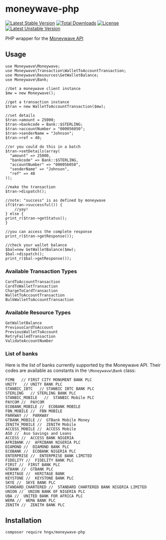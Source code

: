 # moneywave-php
[![Latest Stable Version](https://poser.pugx.org/hngx/moneywave-php/v/stable)](https://packagist.org/packages/hngx/moneywave-php) [![Total Downloads](https://poser.pugx.org/hngx/moneywave-php/downloads)](https://packagist.org/packages/hngx/moneywave-php) [![License](https://poser.pugx.org/hngx/moneywave-php/license)](https://packagist.org/packages/hngx/moneywave-php) [![Latest Unstable Version](https://poser.pugx.org/hngx/moneywave-php/v/unstable)](https://packagist.org/packages/hngx/moneywave-php)

PHP wrapper for the [Moneywave API](http://moneywave.flutterwave.com/api)

## Usage

```
use Moneywave\Moneywave;
use Moneywave\Transaction\WalletToAccountTransaction;
use Moneywave\Resources\GetWalletBalance;
use Moneywave\Bank;

//Get a moneywave client instance
$mw = new Moneywave();

//get a transaction instance
$tran = new WalletToAccountTransaction($mw);

//set details
$tran->amount = 25000;
$tran->bankcode = Bank::$STERLING;
$tran->accountNumber = "000056050";
$tran->senderName = "Johnson";
$tran->ref = 40;

//or you could do this in a batch
$tran->setDetails(array(
  "amount" => 25000,
  "bankcode" => Bank::$STERLING,
  "accountNumber" => "000056050",
  "senderName" => "Johnson",
  "ref" => 40
));

//make the transaction
$tran->dispatch();

//note: "success" is as defined by moneywave
if($tran->successful()) {
    //yay!
} else {
print_r($tran->getStatus();
}

//you can access the complete response
print_r($tran->getResponse());

//check your wallet balance
$bal=new GetWalletBalance($mw);
$bal->dispatch();
print_r($bal->getResponse());
```
### Available Transaction Types
```
CardToAccountTransaction
CardToWalletTransaction
ChargeToCardTransaction
WalletToAccountTransaction
BulkWalletToAccountTransaction
```

### Available Resource Types
```
GetWalletBalance
PreviousCardToAccount
PreviousWalletToAccount
RetryFailedTransaction
ValidateAccountNumber
```

### List of banks
Here is the list of banks currently supported by the Moneywave API. Their codes are available as constants in the `\Moneywavw\Bank` class:

```
FCMB   // FIRST CITY MONUMENT BANK PLC
UNITY   // UNITY BANK PLC
STANBIC_IBTC   // STANBIC IBTC BANK PLC
STERLING   // STERLING BANK PLC
STANBIC_MOBILE   //  STANBIC Mobile PLC
PAYCOM //  PAYCOM
ECOBANK_MOBILE //  ECOBANK MOBILE
FBN_MOBILE //  FBN MOBILE
PARKWAY //  PARKWAY
GTBANK_MOBILE //  GTBank Mobile Money
ZENITH_MOBILE //  ZENITH Mobile
ACCESS_MOBILE //  ACCESS Mobile
ASO //  Aso Savings and Loans
ACCESS //  ACCESS BANK NIGERIA
AFRIBANK //  AFRIBANK NIGERIA PLC
DIAMOND //  DIAMOND BANK PLC
ECOBANK //  ECOBANK NIGERIA PLC
ENTERPRISE //  ENTERPRISE BANK LIMITED
FIDELITY //  FIDELITY BANK PLC
FIRST //  FIRST BANK PLC
GTBANK //  GTBANK PLC
HERITAGE //  HERITAGE BANK
KEYSTONE //  KEYSTONE BANK PLC
SKYE //  SKYE BANK PLC
STANDARD_CHARTERED //  STANDARD CHARTERED BANK NIGERIA LIMITED
UNION //  UNION BANK OF NIGERIA PLC
UBA //  UNITED BANK FOR AFRICA PLC
WEMA //  WEMA BANK PLC
ZENITH //  ZENITH BANK PLC

```

## Installation

```
composer require hngx/moneywave-php
```

